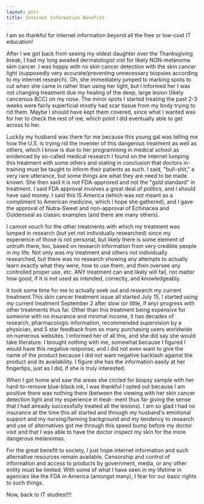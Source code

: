 ```yaml
---
layout: post
title: Internet Information Benefits
---
```


I am so thankful for internet information beyond all the free or low-cost IT education! 

After I we got back from seeing my oldest daughter over the Thanksgiving break, I had my long awaited dermatologist vist for likely
NON-melanoma skin cancer. I was happy with no skin cancer detection with the skin cancer light (supposedly very accurate/preventing
unnecessary biopsies according to my internet research). Oh, she immediately jumped to marking spots to cut when she came in rather 
than using her light, but I informed her I was not changing treatment due my healing of the deep, large lesion (likely cancerous 
BCC) on my nose. The minor spots I started treating the past 2-3 weeks were fairly superficial mostly had scar tissue from my body 
trying to rid them. Maybe I should have kept them covered, since what I wanted was for her to check the rest of me, which point I 
did eventually able to get across to her.

Luckily my husband was there for me because this young gal was telling me how the U.S. is trying rid the inventer of this dangerous 
treatment as well as others, which I know is due to her programming in medical school as evidenced by so-called medical research 
I found on the internet lumping this treatment with some others and stating in conclusion that doctors in-training must be taught to 
inform their patients as such. I said, "bull-shit," a very rare utterance, but some things are what they are need to be made known. 
She then said it is not FDA-approved and not the "gold standard" in treatment. I said FDA approval involves a great deal of politics, 
and I should have said money. I said this IS America (which was not meant as a compliment to American medicine, which I hope she 
gathered), and I gave the approval of Nutra-Sweet and non-approval of Echinacea and Goldenseal as classic examples (and there are 
many others).

I cannot vouch for the other treatments with which my treatment was lumped in research (but yet not individually researched) since 
my experience of those is not personal, but likely there is some element of untruth there, too, based on research information from very credible people in my life. Not only was my treatment and others not individually researched, but there was no research
showing any attempts to actually learn exactly what they were, how to use them, and then oversee any controlled proper use, etc. 
ANY treatment can and likely will fail, not matter how good, if it is not used as intended, correctly, and knowledgeably.

It took some time for me to actually seek out and research my current treatment.This skin cancer treatment issue all started July 15, 
I started using my current treatment September 2 after slow (or little, if any) progress with other treatments thus far. Other than 
this treatment being expensive for someone with no insurance and minimal income, it has decades of research, pharmacologic information, 
recommended supervision by a physician, and 5 star feedback from so many purchasing users worldwide on numerous websites. I informed 
her of all this, and she did say she would take literature. I brought nothing with me, somewhat because I figured I would have this
negative response, and I did not even want to give the name of the product because I did not want negative backlash against the 
product and its availability. I figure she has the information easily at her fingertips, just as I did, if she is truly interested.

When I got home and saw the areas she circled for biopsy sample with her hard-to-remove blue-black ink, I was thankful I opted out 
because I am positive there was nothing there (between the viewing with her skin cancer detection light and my experience in treat-
ment thus far giving the sense that I had already successfully treated all the lesions). I am so glad I had no insurance at the
time this all started and through my husband's emotional support and my nursing/farming background and my tendency to research and
use of alternatives got me through this speed bump before my doctor visit and that I was able to have the doctor inspect my skin 
for the more dangerous melanomas.

For the great benefit to society, I just hope internet information and such alternative resources remain available. Censorship and 
control of information and access to products by government, media, or any other entity must be limited. With some of what I have 
seen in my lifetime in agencies like the FDA in America (amongst many), I fear for our basic rights to such things.

Now, back to IT studies!!!!
